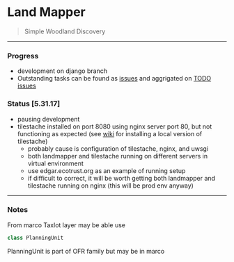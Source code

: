 # Land Mapper

> Simple Woodland Discovery    

***  

### Progress  

- development on django branch  
- Outstanding tasks can be found as [issues](https://github.com/Ecotrust/landmapper/issues/) and aggrigated on [TODO issues](https://github.com/Ecotrust/landmapper/issues/45)
    

### Status [5.31.17]  

- pausing development
- tilestache installed on port 8080 using nginx server port 80, but not functioning as expected (see [wiki](https://github.com/Ecotrust/landmapper/wiki/Tilestache) for installing a local version of tilestache)
  - probably cause is configuration of tilestache, nginx, and uwsgi
  - both landmapper and tilestache running on different servers in virtual environment
  - use edgar.ecotrust.org as an example of running setup
  - if difficult to correct, it will be worth getting both landmapper and tilestache running on nginx (this will be prod env anyway)
  
***  
 
### Notes  
 
From marco Taxlot layer may be able use
 
 ```py
 class PlanningUnit
 ```  
 
PlanningUnit is part of OFR family but may be in marco
 
